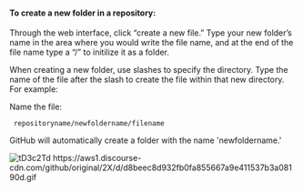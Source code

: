 #### To create a new folder in a repository: 

Through the web interface, click “create a new file.” Type your new folder’s name in the area where you would write the file name, and at the end of the file name type a “/” to initilize it as a folder.

When creating a new folder, use slashes to specify the directory.
Type the name of the file after the slash to create the file within that new directory.
For example:

Name the file:

     repositoryname/newfoldername/filename

GitHub will automatically create a folder with the name 'newfoldername.'

<img src="https://aws1.discourse-cdn.com/github/optimized/2X/d/d8beec8d932fb0fa855667a9e411537b3a08190d_2_690x386.gif" alt="tD3c2Td"/>
https://aws1.discourse-cdn.com/github/original/2X/d/d8beec8d932fb0fa855667a9e411537b3a08190d.gif
